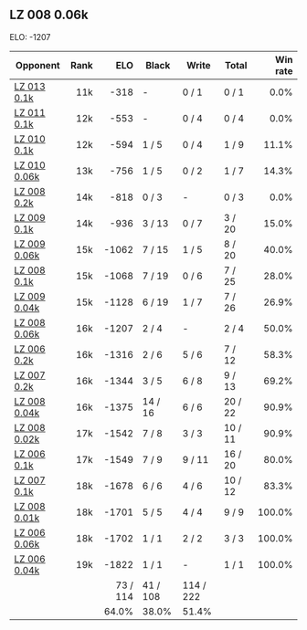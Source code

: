 ## LZ 008 0.06k ##

ELO: -1207

Opponent | Rank | ELO | Black | Write | Total | Win rate
---------|-----:|----:|-------|-------|-------|-------:
[LZ 013 0.1k](LZ%20013%200.1k.md) | 11k | -318 | - | 0 / 1 | 0 / 1 | 0.0%
[LZ 011 0.1k](LZ%20011%200.1k.md) | 12k | -553 | - | 0 / 4 | 0 / 4 | 0.0%
[LZ 010 0.1k](LZ%20010%200.1k.md) | 12k | -594 | 1 / 5 | 0 / 4 | 1 / 9 | 11.1%
[LZ 010 0.06k](LZ%20010%200.06k.md) | 13k | -756 | 1 / 5 | 0 / 2 | 1 / 7 | 14.3%
[LZ 008 0.2k](LZ%20008%200.2k.md) | 14k | -818 | 0 / 3 | - | 0 / 3 | 0.0%
[LZ 009 0.1k](LZ%20009%200.1k.md) | 14k | -936 | 3 / 13 | 0 / 7 | 3 / 20 | 15.0%
[LZ 009 0.06k](LZ%20009%200.06k.md) | 15k | -1062 | 7 / 15 | 1 / 5 | 8 / 20 | 40.0%
[LZ 008 0.1k](LZ%20008%200.1k.md) | 15k | -1068 | 7 / 19 | 0 / 6 | 7 / 25 | 28.0%
[LZ 009 0.04k](LZ%20009%200.04k.md) | 15k | -1128 | 6 / 19 | 1 / 7 | 7 / 26 | 26.9%
[LZ 008 0.06k](LZ%20008%200.06k.md) | 16k | -1207 | 2 / 4 | - | 2 / 4 | 50.0%
[LZ 006 0.2k](LZ%20006%200.2k.md) | 16k | -1316 | 2 / 6 | 5 / 6 | 7 / 12 | 58.3%
[LZ 007 0.2k](LZ%20007%200.2k.md) | 16k | -1344 | 3 / 5 | 6 / 8 | 9 / 13 | 69.2%
[LZ 008 0.04k](LZ%20008%200.04k.md) | 16k | -1375 | 14 / 16 | 6 / 6 | 20 / 22 | 90.9%
[LZ 008 0.02k](LZ%20008%200.02k.md) | 17k | -1542 | 7 / 8 | 3 / 3 | 10 / 11 | 90.9%
[LZ 006 0.1k](LZ%20006%200.1k.md) | 17k | -1549 | 7 / 9 | 9 / 11 | 16 / 20 | 80.0%
[LZ 007 0.1k](LZ%20007%200.1k.md) | 18k | -1678 | 6 / 6 | 4 / 6 | 10 / 12 | 83.3%
[LZ 008 0.01k](LZ%20008%200.01k.md) | 18k | -1701 | 5 / 5 | 4 / 4 | 9 / 9 | 100.0%
[LZ 006 0.06k](LZ%20006%200.06k.md) | 18k | -1702 | 1 / 1 | 2 / 2 | 3 / 3 | 100.0%
[LZ 006 0.04k](LZ%20006%200.04k.md) | 19k | -1822 | 1 / 1 | - | 1 / 1 | 100.0%
 | | | 73 / 114 | 41 / 108 | 114 / 222 | 
 | | | 64.0% | 38.0% | 51.4% | 

